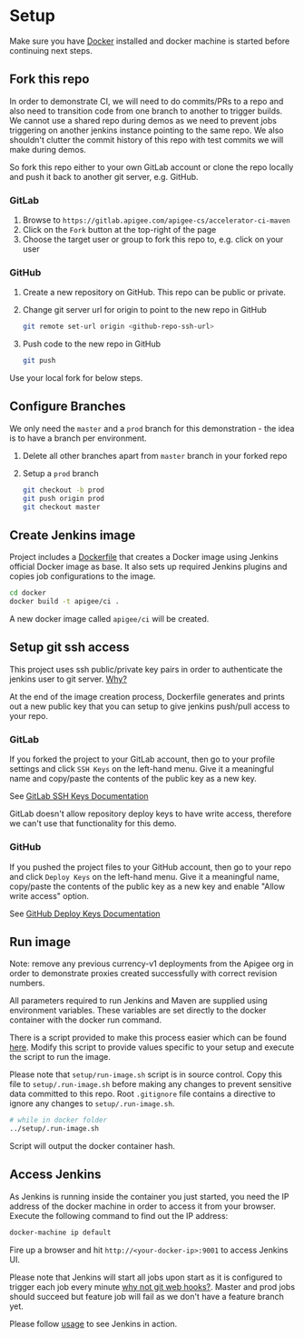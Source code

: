 # Setup

Make sure you have [Docker](https://www.docker.com/) installed and docker
machine is started before continuing next steps.

## Fork this repo

In order to demonstrate CI, we will need to do commits/PRs to a repo and
also need to transition code from one branch to another to trigger builds. We
cannot use a shared repo during demos as we need to prevent jobs triggering on
another jenkins instance pointing to the same repo. We also shouldn't clutter
the commit history of this repo with test commits we will make during demos.

So fork this repo either to your own GitLab account or clone the repo locally
and push it back to another git server, e.g. GitHub.

### GitLab

1.  Browse to `https://gitlab.apigee.com/apigee-cs/accelerator-ci-maven`
2.  Click on the `Fork` button at the top-right of the page
3.  Choose the target user or group to fork this repo to, e.g. click on your
    user

### GitHub

1.  Create a new repository on GitHub. This repo can be public or private.
2.  Change git server url for origin to point to the new repo in GitHub

    ```bash
    git remote set-url origin <github-repo-ssh-url>
    ```

3.  Push code to the new repo in GitHub

    ```bash
    git push
    ```

Use your local fork for below steps.

## Configure Branches

We only need the `master` and a `prod` branch for this demonstration - the idea
is to have a branch per environment.

1.  Delete all other branches apart from `master` branch in your forked repo
2.  Setup a `prod` branch

    ```bash
    git checkout -b prod
    git push origin prod
    git checkout master
    ```

## Create Jenkins image

Project includes a [Dockerfile](docker/Dockerfile) that creates a Docker
image using Jenkins official Docker image as base. It also sets up required
Jenkins plugins and copies job configurations to the image.

```bash
cd docker
docker build -t apigee/ci .
```

A new docker image called `apigee/ci` will be created.

## Setup git ssh access

This project uses ssh public/private key pairs in order to authenticate
the jenkins user to git server. [Why?](faq.md#why-ssh-for-git-authentication)

At the end of the image creation process, Dockerfile generates and prints out a
new public key that you can setup to give jenkins push/pull access to your repo.

### GitLab

If you forked the project to your GitLab account, then go to your profile
settings and click `SSH Keys` on the left-hand menu. Give it a meaningful name
and copy/paste the contents of the public key as a new key.

See [GitLab SSH Keys
Documentation](http://docs.gitlab.com/ce/gitlab-basics/create-your-ssh-keys.html)

GitLab doesn't allow repository deploy keys to have write access, therefore we
can't use that functionality for this demo.

### GitHub

If you pushed the project files to your GitHub account, then go to your repo and
click `Deploy Keys` on the left-hand menu. Give it a meaningful name, copy/paste
the contents of the public key as a new key and enable "Allow write access"
option.

See [GitHub Deploy Keys
Documentation](https://developer.github.com/guides/managing-deploy-keys/#deploy-keys)

## Run image

Note: remove any previous currency-v1 deployments from the Apigee org in order
to demonstrate proxies created successfully with correct revision numbers.

All parameters required to run Jenkins and Maven are supplied using environment
variables. These variables are set directly to the docker container with the
docker run command.

There is a script provided to make this process easier which can be found
[here](setup/run-image.sh). Modify this script to provide values specific to
your setup and execute the script to run the image.

Please note that `setup/run-image.sh` script is in source control. Copy this
file to `setup/.run-image.sh` before making any changes to prevent sensitive
data committed to this repo. Root `.gitignore` file contains a directive to
ignore any changes to `setup/.run-image.sh`.

```bash
# while in docker folder
../setup/.run-image.sh
```

Script will output the docker container hash.

## Access Jenkins

As Jenkins is running inside the container you just started, you need the IP
address of the docker machine in order to access it from your browser. Execute
the following command to find out the IP address:

```bash
docker-machine ip default
```

Fire up a browser and hit `http://<your-docker-ip>:9001` to access Jenkins UI.

Please note that Jenkins will start all jobs upon start as it is configured to
trigger each job every minute [why not git web
hooks?](faq.md#why-not-git-web-hooks). Master and prod jobs should succeed but
feature job will fail as we don't have a feature branch yet.

Please follow [usage](usage.md) to see Jenkins in action.
